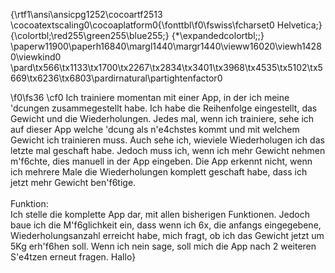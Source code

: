 {\rtf1\ansi\ansicpg1252\cocoartf2513
\cocoatextscaling0\cocoaplatform0{\fonttbl\f0\fswiss\fcharset0 Helvetica;}
{\colortbl;\red255\green255\blue255;}
{\*\expandedcolortbl;;}
\paperw11900\paperh16840\margl1440\margr1440\vieww16020\viewh14280\viewkind0
\pard\tx566\tx1133\tx1700\tx2267\tx2834\tx3401\tx3968\tx4535\tx5102\tx5669\tx6236\tx6803\pardirnatural\partightenfactor0

\f0\fs36 \cf0 Ich trainiere momentan mit einer App, in der ich meine \'dcungen zusammegestellt habe. Ich habe die Reihenfolge eingestellt, das Gewicht und die Wiederholungen. Jedes mal, wenn ich trainiere, sehe ich auf dieser App welche \'dcung als n\'e4chstes kommt und mit welchem Gewicht ich trainieren muss. Auch sehe ich, wieviele Wiederholugen ich das letzte mal geschaft habe. Jedoch muss ich, wenn ich mehr Gewicht nehmen m\'f6chte, dies manuell in der App eingeben. Die App erkennt nicht, wenn ich mehrere Male die Wiederholungen komplett geschaft habe, dass ich jetzt mehr Gewicht ben\'f6tige.\
\
Funktion:\
Ich stelle die komplette App dar, mit allen bisherigen Funktionen. Jedoch baue ich die M\'f6glichkeit ein, dass wenn ich 6x, die anfangs eingegebene, Wiederholungsanzahl erreicht habe, mich fragt, ob ich das Gewicht jetzt um 5Kg erh\'f6hen soll. Wenn ich nein sage, soll mich die App nach 2 weiteren S\'e4tzen erneut fragen. Hallo}